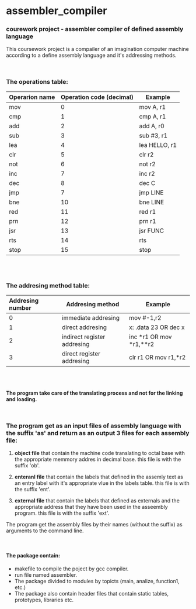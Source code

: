 # assembler_compiler
### courework project - assembler compiler of defined assembly language

This coursework project is a compailer of an imagination computer machine according to a define assembly language and it's addressing methods.

<br/>

### The operations table: 

| Operarion name | Operation code (decimal) | Example |
| --------------|:-------------------------|--------|
| mov |0| mov A, r1 |
| cmp |1| cmp A, r1 |
| add |2| add A, r0 |
| sub |3| sub #3, r1 |
| lea |4| lea HELLO, r1 |
| clr |5| clr r2 |
| not |6| not r2 |
| inc |7| inc r2 |
| dec |8| dec C |
| jmp |7| jmp LINE |
| bne |10| bne LINE |
| red |11| red r1 |
| prn |12| prn r1 |
| jsr |13| jsr FUNC |
| rts |14| rts |
| stop |15| stop |


<br/>
<br/>



### The addresing method table:

	
| Addresing number | Addresing method | Example |
|:--------------|---------------|---------------|
| 0 |immediate addresing|   mov #-1,r2 |
| 1 |direct addresing|   x: .data 23 OR dec x |
| 2 |indirect register addresing|   inc *r1 OR mov *r1,**r2 |
| 3 |direct register addresing|   clr r1 OR  mov r1,*r2 |


<br/>
<br/>

 **The program take care of the translating process and not for the linking and loading.**


<br/>


### The program get as an input files of assembly language with the suffix 'as' and return as an output 3 files for each assembly file: ###

1. **object file** that contain the machine code translating to octal base with the appropriate memmory addres in decimal base.
this file is with the suffix 'ob'.

2. **enteranl file** that contain the labels that defined in the assemly text as an entry label with it's appropriate vlue in the labels table.
this file is with the suffix 'ent'.

3. **external file** that contain the labels that defined as externals and the appropriate address that they have been used in the asseembly program. this file is with the suffix 'ext'.

The program get the assembly files by their names (without the suffix) as arguments to the command line.

<br/>

#### The package contain:
- makefile to compile the poject by gcc compiler.
- run file named assembler.
- The package divided to modules by topicts (main, analize, function1, etc.)
- The package also contain header files that contain static tables, prototypes, libraries etc.
